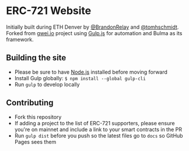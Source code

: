 # ERC-721 Website
Initially built during ETH Denver by [@BrandonRelay](https://github.com/BrandonRelay) and [@tomhschmidt](https://github.com/tomhschmidt). Forked from  [gwei.io]() project using [Gulp.js](https://gulp.js) for automation and Bulma as its framework.

## Building the site
- Please be sure to have [Node.js](https://nodejs.org/en/) installed before moving forward
- Install Gulp globally: `$ npm install --global gulp-cli`
- Run `gulp` to develop locally

## Contributing
- Fork this repository
- If adding a project to the list of ERC-721 supporters, please ensure you're on mainnet and include a link to your smart contracts in the PR
- Run `gulp dist` before you push so the latest files go to `docs` so GitHub Pages sees them

